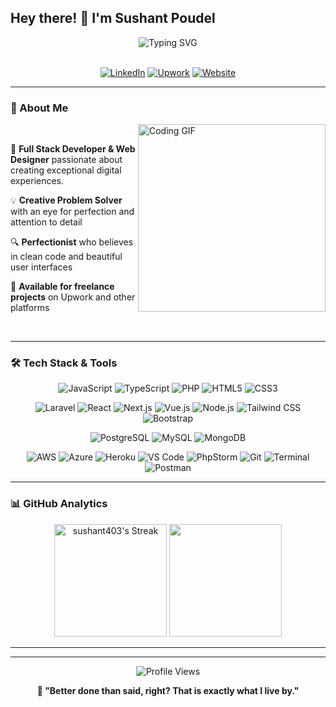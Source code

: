 ## Hey there! 👋 I'm Sushant Poudel

<div align="center">
  <img src="https://readme-typing-svg.herokuapp.com?font=Fira+Code&size=30&pause=700&color=E05397&center=true&vCenter=true&width=600&lines=Full+Stack+Developer;Web+Designer;Problem+Solver;Detail-Oriented+Perfectionist" alt="Typing SVG" />
</div>

<br>

<div align="center">
  
  [![LinkedIn](https://img.shields.io/badge/-LinkedIn-0077B5?style=for-the-badge&logo=linkedin&logoColor=white)](https://www.linkedin.com/in/sushantpoudel)
  [![Upwork](https://img.shields.io/badge/-Upwork-6FDA44?style=for-the-badge&logo=upwork&logoColor=white)](https://www.upwork.com/o/profiles/users/~010f233202f1bb5ba7/)
  [![Website](https://img.shields.io/badge/-Portfolio-FF5722?style=for-the-badge&logo=firefox&logoColor=white)](https://sushantp.com.np)
  
</div>

---

### 🚀 About Me

<img align="right" width="300" alt="Coding GIF" src="https://miro.medium.com/max/1360/1*IRGHmiGsa16stedQvIaZfw.gif" />

<br>

🎯 **Full Stack Developer & Web Designer** passionate about creating exceptional digital experiences.

💡 **Creative Problem Solver** with an eye for perfection and attention to detail

🔍 **Perfectionist** who believes in clean code and beautiful user interfaces



💼 **Available for freelance projects** on Upwork and other platforms

<br clear="right"/>

---

### 🛠️ Tech Stack & Tools

<!-- #### **Languages** -->
<div align="center">
  
  ![JavaScript](https://img.shields.io/badge/-JavaScript-F7DF1E?style=flat-square&logo=javascript&logoColor=black)
  ![TypeScript](https://img.shields.io/badge/-TypeScript-3178C6?style=flat-square&logo=typescript&logoColor=white)
  ![PHP](https://img.shields.io/badge/-PHP-777BB4?style=flat-square&logo=php&logoColor=white)
  ![HTML5](https://img.shields.io/badge/-HTML5-E34F26?style=flat-square&logo=html5&logoColor=white)
  ![CSS3](https://img.shields.io/badge/-CSS3-1572B6?style=flat-square&logo=css3&logoColor=white)
  
</div>

<!-- #### **Frameworks & Libraries** -->
<div align="center">
  
  ![Laravel](https://img.shields.io/badge/-Laravel-FF2D20?style=flat-square&logo=laravel&logoColor=white)
  ![React](https://img.shields.io/badge/-React-61DAFB?style=flat-square&logo=react&logoColor=black)
  ![Next.js](https://img.shields.io/badge/-Next.js-000000?style=flat-square&logo=next.js&logoColor=white)
  ![Vue.js](https://img.shields.io/badge/-Vue.js-4FC08D?style=flat-square&logo=vue.js&logoColor=white)
  ![Node.js](https://img.shields.io/badge/-Node.js-339933?style=flat-square&logo=node.js&logoColor=white)
  ![Tailwind CSS](https://img.shields.io/badge/-Tailwind%20CSS-06B6D4?style=flat-square&logo=tailwindcss&logoColor=white)
  ![Bootstrap](https://img.shields.io/badge/-Bootstrap-7952B3?style=flat-square&logo=bootstrap&logoColor=white)
  
</div>

<!-- #### **Databases** -->
<div align="center">
  
  ![PostgreSQL](https://img.shields.io/badge/-PostgreSQL-336791?style=flat-square&logo=postgresql&logoColor=white)
  ![MySQL](https://img.shields.io/badge/-MySQL-4479A1?style=flat-square&logo=mysql&logoColor=white)
  ![MongoDB](https://img.shields.io/badge/-MongoDB-47A248?style=flat-square&logo=mongodb&logoColor=white)
  
</div>

<!-- #### **Tools & Environment** -->
<div align="center">
  
  ![AWS](https://img.shields.io/badge/-AWS-232F3E?style=flat-square&logo=amazon-aws&logoColor=white)
  ![Azure](https://img.shields.io/badge/-Azure-0078D4?style=flat-square&logo=microsoft-azure&logoColor=white)
  ![Heroku](https://img.shields.io/badge/-Heroku-430098?style=flat-square&logo=heroku&logoColor=white)
  ![VS Code](https://img.shields.io/badge/-VS%20Code-007ACC?style=flat-square&logo=visual-studio-code&logoColor=white)
  ![PhpStorm](https://img.shields.io/badge/-PhpStorm-000000?style=flat-square&logo=phpstorm&logoColor=white)
  ![Git](https://img.shields.io/badge/-Git-F05032?style=flat-square&logo=git&logoColor=white)
  ![Terminal](https://img.shields.io/badge/-Terminal-000000?style=flat-square&logo=windows-terminal&logoColor=white)
  ![Postman](https://img.shields.io/badge/-Postman-FF6C37?style=flat-square&logo=postman&logoColor=white)
  
  
</div>

---

### 📊 GitHub Analytics

<div align="center">
  
  <img height="180em" src="https://github-readme-streak-stats.herokuapp.com/?user=sushant403&theme=radical&hide_border=true&stroke=0000&background=0D1117&ring=E05397&fire=E05397&currStreakLabel=E05397&bg_color=0D1117&title_color=E05397&text_color=FFF" alt="sushant403's Streak" />
  
  <img height="180em" src="https://github-readme-stats.vercel.app/api/top-langs/?username=sushant403&layout=compact&langs_count=8&theme=radical&hide_border=true&bg_color=0D1117&title_color=E05397&text_color=FFF"/>
  
</div>

<!--
<div align="center">  
  <img src="https://github-readme-activity-graph.vercel.app/graph?username=sushant403&theme=tokyo-night&hide_border=true&bg_color=0D1117&color=E05397&line=E05397&point=FFFFFF" alt="sushant403's Activity Graph" />
</div>
-->

---

<!--
## 🏆 GitHub Trophies

<div align="center">
  <img src="https://github-profile-trophy.vercel.app/?username=sushant403&theme=radical&no-frame=true&no-bg=false&margin-w=4&row=2&column=4" alt="sushant403's Trophies" />
</div>
-->

---

<div align="center">
  
  ![Profile Views](https://komarev.com/ghpvc/?username=sushant403&style=flat-square&color=E05397&label=Profile+Views)
  
</div>

<div align="center">
  
  **🚀 "Better done than said, right? That is exactly what I live by."**
  
</div>
